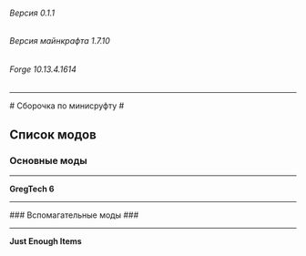 ###### Версия 0.1.1
###### Версия майнкрафта 1.7.10
###### Forge 10.13.4.1614
<hr>
# Сборочка по минисруфту #


## Список модов ##

### Основные моды ###
<hr>

**GregTech 6**

<hr>
### Вспомагательные моды ###
<hr>

**Just Enough Items**
